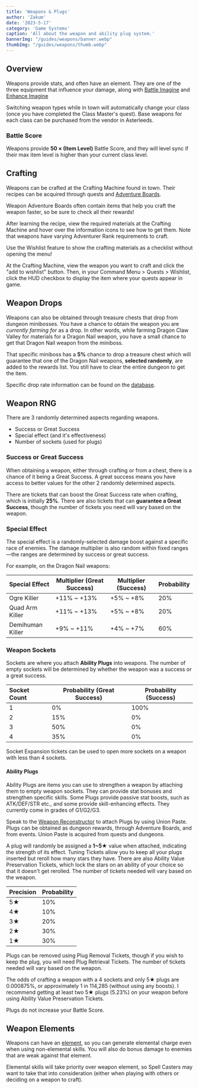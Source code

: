 ```yaml
---
title: 'Weapons & Plugs'
author: 'Zakum'
date: '2023-5-17'
category: 'Game Systems'
caption: 'All about the weapon and ability plug system.'
bannerImg: "/guides/weapons/banner.webp"
thumbImg: "/guides/weapons/thumb.webp"
---
```


<script>
    import StickyNote from '$lib/components/StickyNote.svelte';
    import YouTube from '$lib/components/YouTube.svelte';
</script>

<YouTube 
    title="Weapons and Plugs" 
    id="zcSPxPQwuTo"
    bleed
/>

## Overview
Weapons provide stats, and often have an element. They are one of the three equipment that influence your damage, along with [Battle Imagine](/guides/imagine#battle-imagine) and [Enhance Imagine](/guides/imagine#enhance-imagine)

Switching weapon types while in town will automatically change your class (once you have completed the Class Master's quest). Base weapons for each class can be purchased from the vendor in Asterleeds.

### Battle Score
Weapons provide **50 &times; (Item Level)** Battle Score, and they will level sync if their max item level is higher than your current class level.

## Crafting
Weapons can be crafted at the Crafting Machine found in town. Their recipes can be acquired through quests and [Adventure Boards](/guides/adventure-boards).

<StickyNote type="tip">
    Weapon Adventure Boards often contain items that help you craft the weapon faster, so be sure to check all their rewards!
</StickyNote>

After learning the recipe, view the required materials at the Crafting Machine and hover over the information icons to see how to get them. Note that weapons have varying Adventurer Rank requirements to craft.

<StickyNote type="tip">
    Use the Wishlist feature to show the crafting materials as a checklist without opening the menu!
</StickyNote>

At the Crafting Machine, view the weapon you want to craft and click the "add to wishlist" button. Then, in your Command Menu > Quests > Wishlist, click the HUD checkbox to display the item where your quests appear in game.

## Weapon Drops
Weapons can also be obtained through treasure chests that drop from dungeon minibosses. You have a chance to obtain the weapon you are *currently farming for* as a drop. In other words, while farming Dragon Claw Valley for materials for a Dragon Nail weapon, you have a small chance to get that Dragon Nail weapon from the miniboss. 

That specific miniboss has a **5%** chance to drop a treasure chest which will guarantee that one of the Dragon Nail weapons, **selected randomly**, are added to the rewards list. You still have to clear the entire dungeon to get the item. 

Specific drop rate information can be found on the [database](/db).

## Weapon RNG
There are 3 randomly determined aspects regarding weapons.
- Success or Great Success
- Special effect (and it's effectiveness)
- Number of sockets (used for plugs)

### Success or Great Success
When obtaining a weapon, either through crafting or from a chest, there is a chance of it being a Great Success. A great success means you have access to better values for the other 2 randomly determined aspects. 

There are tickets that can boost the Great Success rate when crafting, which is initially **25%**. There are also tickets that can **guarantee a Great Success**, though the number of tickets you need will vary based on the weapon. 

### Special Effect
The special effect is a randomly-selected damage boost against a specific race of enemies. The damage multiplier is also random within fixed ranges—the ranges are determined by success or great success. 

For example, on the Dragon Nail weapons:

| Special Effect | Multiplier (Great Success) | Multiplier (Success) | Probability |
|:---------------|----------------------------|----------------------|-------------|
|Ogre Killer     | +11% ~ +13%                | +5% ~ +8%            | 20%         |
|Quad Arm Killer | +11% ~ +13%                | +5% ~ +8%            | 20%         |
|Demihuman Killer| +9% ~ +11%                 | +4% ~ +7%            | 60%         |

### Weapon Sockets
Sockets are where you attach **Ability Plugs** into weapons. The number of empty sockets will be determined by whether the weapon was a success or a great success.

| Socket Count | Probability (Great Success) | Probability (Success) |
|:-------------|-----------------------------|-----------------------|
| 1            | 0%                          | 100%                  |
| 2            | 15%                         | 0%                    |
| 3            | 50%                         | 0%                    |
| 4            | 35%                         | 0%                    |

Socket Expansion tickets can be used to open more sockets on a weapon with less than 4 sockets.

#### Ability Plugs
Ability Plugs are items you can use to strengthen a weapon by attaching them to empty weapon sockets. They can  provide stat bonuses and strengthen specific skills. Some Plugs provide passive stat boosts, such as ATK/DEF/STR etc., and some provide skill-enhancing effects. They currently come in grades of G1/G2/G3.

Speak to the [Weapon Reconstructor](/map?marker=Npc_SynthesisShop_01) to attach Plugs by using Union Paste. Plugs can be obtained as dungeon rewards, through Adventure Boards, and from events. Union Paste is acquired from quests and dungeons.

A plug will randomly be assigned a **1~5★** value when attached, indicating the strength of its effect. Tuning Tickets allow you to keep all your plugs inserted but reroll how many stars they have. There are also Ability Value Preservation Tickets, which lock the stars on an ability of your choice so that it doesn't get rerolled. The number of tickets needed will vary based on the weapon.

| Precision | Probability |
|-----------|-------------|
| 5★        | 10%         |
| 4★        | 10%         | 
| 3★        | 20%         | 
| 2★        | 30%         | 
| 1★        | 30%         | 

Plugs can be removed using Plug Removal Tickets, though if you wish to keep the plug, you will need Plug Retrieval Tickets. The number of tickets needed will vary based on the weapon. 

<StickyNote type="tip">
    The odds of crafting a weapon with a 4 sockets and only 5★ plugs are 0.000875%, or approximately 1 in 114,285 (without using any boosts). I recommend getting at least two 5★ plugs (5.23%) on your weapon before using Ability Value Preservation Tickets.
</StickyNote>

Plugs do not increase your Battle Score.

## Weapon Elements
Weapons can have an [element](/guides/elements), so you can generate elemental charge even when using non-elemental skills. You will also do bonus damage to enemies that are weak against that element. 

Elemental skills will take priority over weapon element, so Spell Casters may want to take that into consideration (either when playing with others or deciding on a weapon to craft).